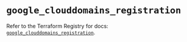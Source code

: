# `google_clouddomains_registration`

Refer to the Terraform Registry for docs: [`google_clouddomains_registration`](https://registry.terraform.io/providers/hashicorp/google-beta/5.26.0/docs/resources/google_clouddomains_registration).
